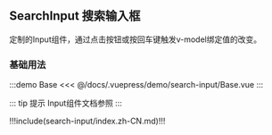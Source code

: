## SearchInput 搜索输入框

定制的Input组件，通过点击按钮或按回车键触发v-model绑定值的改变。

### 基础用法

:::demo Base
<<< @/docs/.vuepress/demo/search-input/Base.vue
:::

::: tip 提示
Input组件文档参照 <element-link component="Input"></element-link>
:::


!!!include(search-input/index.zh-CN.md)!!!